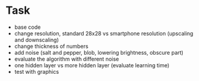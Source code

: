 # Task

- base code
- change resolution, standard 28x28 vs smartphone resolution (upscaling and downscaling)
- change thickness of numbers
- add noise (salt and pepper, blob, lowering brightness, obscure part)
- evaluate the algorithm with different noise
- one hidden layer vs more hidden layer (evaluate learning time)
- test with graphics
